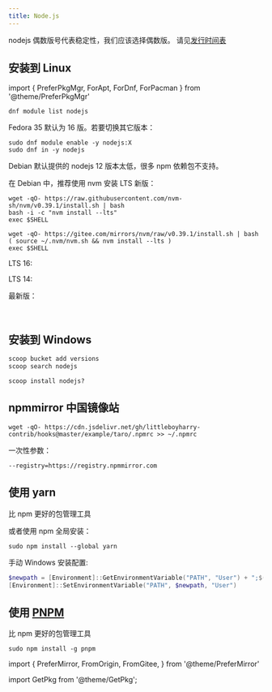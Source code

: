 ```yaml
---
title: Node.js
---
```


nodejs 偶数版号代表稳定性，我们应该选择偶数版。
请见[发行时间表](https://nodejs.org/en/about/releases/)

## 安装到 Linux

import {
PreferPkgMgr,
ForApt,
ForDnf,
ForPacman
} from '@theme/PreferPkgMgr'

 <PreferPkgMgr dnf apt pacman>
<ForDnf>

    dnf module list nodejs

Fedora 35 默认为 16 版。若要切换其它版本：

```shell
sudo dnf module enable -y nodejs:X
sudo dnf in -y nodejs
```

</ForDnf>

 <ForApt>

Debian 默认提供的 nodejs 12 版本太低，很多 npm 依赖包不支持。

在 Debian 中，推荐使用 nvm 安装 LTS 新版：

 <PreferMirror origin gitee>
<FromOrigin>

```shell
wget -qO- https://raw.githubusercontent.com/nvm-sh/nvm/v0.39.1/install.sh | bash
bash -i -c "nvm install --lts"
exec $SHELL
```

</FromOrigin>
<FromGitee>

```shell
wget -qO- https://gitee.com/mirrors/nvm/raw/v0.39.1/install.sh | bash
( source ~/.nvm/nvm.sh && nvm install --lts )
exec $SHELL
```

</FromGitee>
</PreferMirror>

</ForApt>

 <ForPacman>

LTS 16:

 <GetPkg pacman="nodejs-lts-gallium"/>

LTS 14:

 <GetPkg pacman="nodejs-lts-fermium	"/>

最新版：

 <GetPkg pacman="nodejs"/>

</ForPacman>

</PreferPkgMgr>

<br/>

## 安装到 Windows

```powershell
scoop bucket add versions
scoop search nodejs
```

    scoop install nodejs?

## npmmirror 中国镜像站

    wget -qO- https://cdn.jsdelivr.net/gh/littleboyharry-contrib/hooks@master/example/taro/.npmrc >> ~/.npmrc

一次性参数：

    --registry=https://registry.npmmirror.com

## 使用 yarn

比 npm 更好的包管理工具

<GetPkg name="yarn" pacman choco scoop />

或者使用 npm 全局安装：

    sudo npm install --global yarn

手动 Windows 安装配置:

```powershell
$newpath = [Environment]::GetEnvironmentVariable("PATH", "User") + ";$(yarn global bin)"
[Environment]::SetEnvironmentVariable("PATH", $newpath, "User")

```

## 使用 [PNPM](https://pnpm.io/zh/motivation)

比 npm 更好的包管理工具

    sudo npm install -g pnpm

import {
PreferMirror,
FromOrigin,
FromGitee,
} from '@theme/PreferMirror'

import GetPkg from '@theme/GetPkg';
